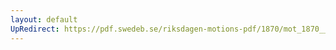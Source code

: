 ```yaml
---
layout: default
UpRedirect: https://pdf.swedeb.se/riksdagen-motions-pdf/1870/mot_1870__ak__00126/mot_1870__ak__00126_001.pdf
---
```

